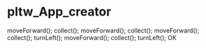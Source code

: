 # pltw_App_creator
moveForward();
collect();
moveForward();
collect();
moveForward();
collect();
turnLeft();
moveForward();
collect();
turnLeft();
OK
